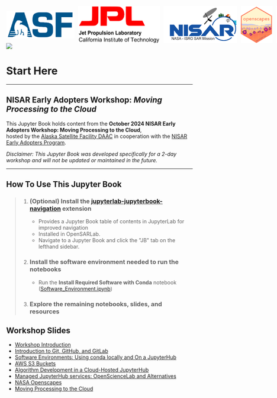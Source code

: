 
<div style="display: flex; align-items: center;">
  <img src="images/ASF_logo.svg" alt="ASF logo" style="height: 75px; margin-right: 10px;">
  <img src="images/Jet_Propulsion_Laboratory_logo.svg" alt="JPL logo" style="height: 100px; margin-right: 10px;">
  <img src="images/NISAR_Mission_Logo.png" alt="NISAR logo" style="height: 100px; margin-right: 10px;">
  <img src="images/openscapes_hex_badge.png" alt="Openscapes logo" style="height: 100px; margin-right: 10px;">
  <img src="images/NASA_logo.svg" alt="NASA logo" style="height: 100px;">
</div>

<img src="https://upload.wikimedia.org/wikipedia/commons/6/60/NISAR_artist_concept.jpg" width="25%"/>

# Start Here

---

## NISAR Early Adopters Workshop: *Moving Processing to the Cloud*

This Jupyter Book holds content from the **October 2024 NISAR Early Adopters Workshop: Moving Processing to the Cloud**, <br> hosted by the [Alaska Satellite Facility DAAC](https://asf.alaska.edu/) in cooperation with the [NISAR Early Adopters Program](https://nisar.jpl.nasa.gov/engagement/early-adopters/).

*Disclaimer: This Jupyter Book was developed specifically for a 2-day workshop and will not be updated or maintained in the future.*

---

## How To Use This Jupyter Book

>1. ### (Optional) Install the [jupyterlab-jupyterbook-navigation](https://pypi.org/project/jupyterlab-jupyterbook-navigation/) extension
>    - Provides a Jupyter Book table of contents in JupyterLab for improved navigation
>    - Installed in OpenSARLab.
>    - Navigate to a Jupyter Book and click the "JB" tab on the lefthand sidebar. 
>1. ### Install the software environment needed to run the notebooks
>
>    - Run the **Install Required Software with Conda** notebook ([Software_Environment.ipynb](Software_Environment.ipynb))
>
>1. ### Explore the remaining notebooks, slides, and resources

## Workshop Slides
- [Workshop Introduction](https://docs.google.com/presentation/d/19G_96yn3peDbP_sj1zkZiEZvEBQhaBVemSBeCXE4RBM/edit?usp=sharing)
- [Introduction to Git, GitHub, and GitLab](https://docs.google.com/presentation/d/1IZzN0iRHjJS4splSRrtqYu3nBmVxIXAIvw7aUQSgT2Y/edit?usp=sharing)
- [Software Environments: Using conda locally and On a JupyterHub](https://docs.google.com/presentation/d/1G0mCxCEcI2r6Uc-CObi6uFeJ6n8W3_d2Yq3LbIVo2uk/edit?usp=sharing)
- [AWS S3 Buckets](https://docs.google.com/presentation/d/17TcqLk2rmJRLLGvkdmzVq03iV9XqoA7sve8lv4fbjvA/edit?usp=sharing)
- [Algorithm Development in a Cloud-Hosted JupyterHub](https://docs.google.com/presentation/d/1AKG_I-bJc1BfVCqCvcfww9JOdX5j0Ap3_zphEBHR6As/edit?usp=sharing)
- [Managed JupyterHub services: OpenScienceLab and Alternatives](https://docs.google.com/presentation/d/1JOG0kS4Q0Ea2lCPvSG9TFmOLT0i0iDJq7F7jcJvDiH8/edit?usp=sharing)
- [NASA Openscapes](https://docs.google.com/presentation/d/1IRWVKO1pTNwUH-HMZZn8Gmy3dkWIU48r5ESm0Qb3ECA/edit?usp=sharing)
- [Moving Processing to the Cloud](https://docs.google.com/presentation/d/1V1bTFWr4q8KdlWjLlQfsdbWMLax8s8l8leh81iYpR5o/edit?usp=sharing)
